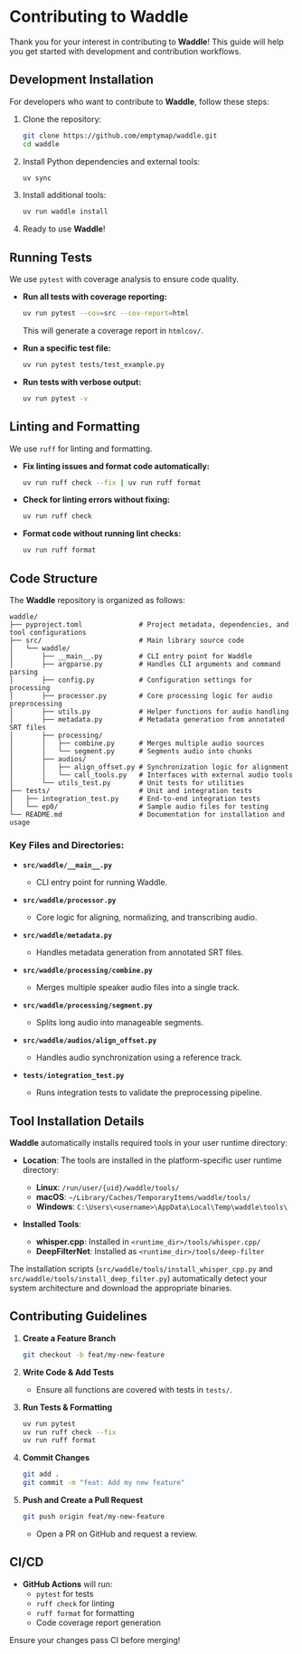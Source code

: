 # Contributing to Waddle

Thank you for your interest in contributing to **Waddle**! This guide will help you get started with development and contribution workflows.

## Development Installation

For developers who want to contribute to **Waddle**, follow these steps:

1. Clone the repository:
   ```bash
   git clone https://github.com/emptymap/waddle.git
   cd waddle
   ```

2. Install Python dependencies and external tools:
    ```bash
    uv sync
    ```

3. Install additional tools:
    ```bash
    uv run waddle install
    ```

4. Ready to use **Waddle**!

## Running Tests

We use `pytest` with coverage analysis to ensure code quality.

- **Run all tests with coverage reporting:**
  ```bash
  uv run pytest --cov=src --cov-report=html
  ```
  This will generate a coverage report in `htmlcov/`.

- **Run a specific test file:**
  ```bash
  uv run pytest tests/test_example.py
  ```

- **Run tests with verbose output:**
  ```bash
  uv run pytest -v
  ```

## Linting and Formatting

We use `ruff` for linting and formatting.

- **Fix linting issues and format code automatically:**
  ```bash
  uv run ruff check --fix | uv run ruff format
  ```

- **Check for linting errors without fixing:**
  ```bash
  uv run ruff check
  ```

- **Format code without running lint checks:**
  ```bash
  uv run ruff format
  ```

## Code Structure

The **Waddle** repository is organized as follows:

```
waddle/
├── pyproject.toml              # Project metadata, dependencies, and tool configurations
├── src/                        # Main library source code
│   └── waddle/         
│       ├── __main__.py         # CLI entry point for Waddle
│       ├── argparse.py         # Handles CLI arguments and command parsing
│       ├── config.py           # Configuration settings for processing
│       ├── processor.py        # Core processing logic for audio preprocessing
│       ├── utils.py            # Helper functions for audio handling
│       ├── metadata.py         # Metadata generation from annotated SRT files
│       ├── processing/  
│       │   ├── combine.py      # Merges multiple audio sources
│       │   └── segment.py      # Segments audio into chunks
│       ├── audios/
│       │   ├── align_offset.py # Synchronization logic for alignment
│       │   └── call_tools.py   # Interfaces with external audio tools
│       └── utils_test.py       # Unit tests for utilities
├── tests/                      # Unit and integration tests
│   ├── integration_test.py     # End-to-end integration tests
│   └── ep0/                    # Sample audio files for testing
└── README.md                   # Documentation for installation and usage
```

### Key Files and Directories:

- **`src/waddle/__main__.py`**  
  - CLI entry point for running Waddle.
  
- **`src/waddle/processor.py`**  
  - Core logic for aligning, normalizing, and transcribing audio.

- **`src/waddle/metadata.py`**  
  - Handles metadata generation from annotated SRT files.

- **`src/waddle/processing/combine.py`**  
  - Merges multiple speaker audio files into a single track.

- **`src/waddle/processing/segment.py`**  
  - Splits long audio into manageable segments.

- **`src/waddle/audios/align_offset.py`**  
  - Handles audio synchronization using a reference track.

- **`tests/integration_test.py`**  
  - Runs integration tests to validate the preprocessing pipeline.

## Tool Installation Details

**Waddle** automatically installs required tools in your user runtime directory:

- **Location**: The tools are installed in the platform-specific user runtime directory:
  - **Linux**: `/run/user/{uid}/waddle/tools/`
  - **macOS**: `~/Library/Caches/TemporaryItems/waddle/tools/`
  - **Windows**: `C:\Users\<username>\AppData\Local\Temp\waddle\tools\`

- **Installed Tools**:
  - **whisper.cpp**: Installed in `<runtime_dir>/tools/whisper.cpp/`
  - **DeepFilterNet**: Installed as `<runtime_dir>/tools/deep-filter`

The installation scripts (`src/waddle/tools/install_whisper_cpp.py` and `src/waddle/tools/install_deep_filter.py`) automatically detect your system architecture and download the appropriate binaries.

## Contributing Guidelines

1. **Create a Feature Branch**
   ```bash
   git checkout -b feat/my-new-feature
   ```

2. **Write Code & Add Tests**
   - Ensure all functions are covered with tests in `tests/`.

3. **Run Tests & Formatting**
   ```bash
   uv run pytest
   uv run ruff check --fix
   uv run ruff format
   ```

4. **Commit Changes**
   ```bash
   git add .
   git commit -m "feat: Add my new feature"
   ```

5. **Push and Create a Pull Request**
   ```bash
   git push origin feat/my-new-feature
   ```
   - Open a PR on GitHub and request a review.

## CI/CD

- **GitHub Actions** will run:
  - `pytest` for tests
  - `ruff check` for linting
  - `ruff format` for formatting
  - Code coverage report generation

Ensure your changes pass CI before merging!